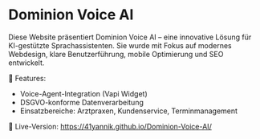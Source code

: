 # Dominion Voice AI

Diese Website präsentiert Dominion Voice AI – eine innovative Lösung für KI-gestützte Sprachassistenten. 
Sie wurde mit Fokus auf modernes Webdesign, klare Benutzerführung, mobile Optimierung und SEO entwickelt.

🔹 Features:
- Voice-Agent-Integration (Vapi Widget)
- DSGVO-konforme Datenverarbeitung
- Einsatzbereiche: Arztpraxen, Kundenservice, Terminmanagement

🔗 Live-Version: https://41yannik.github.io/Dominion-Voice-AI/

